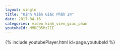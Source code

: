 ```yaml
---
layout: single
title: "Kinh Viên Giác Phần 24"
date: 2017-04-16
categories: video kinh_vien_giac_phan
youtubeId: MMDEB5Mz7IE
---
```


{% include youtubePlayer.html id=page.youtubeId %}